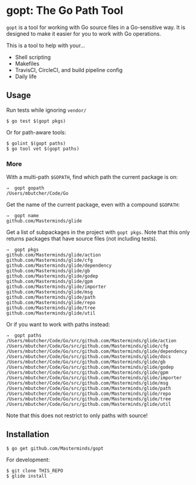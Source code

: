 # gopt: The Go Path Tool

`gopt` is a tool for working with Go source files in a Go-sensitive way.
It is designed to make it easier for you to work with Go operations.

This is a tool to help with your...

- Shell scripting
- Makefiles
- TravisCI, CircleCI, and build pipeline config
- Daily life

## Usage
Run tests while ignoring `vendor/`

```
$ go test $(gopt pkgs)
```

Or for path-aware tools:

```
$ golint $(gopt paths)
$ go tool vet $(gopt paths)
```

### More

With a multi-path `$GOPATH`, find which path the current package is on:

```
⇒  gopt gopath
/Users/mbutcher/Code/Go
```

Get the name of the current package, even with a compound `$GOPATH`:

```
⇒  gopt name
github.com/Masterminds/glide
```

Get a list of subpackages in the project with `gopt pkgs`. Note that
this only returns packages that have source files (not including tests).

```
⇒  gopt pkgs
github.com/Masterminds/glide/action
github.com/Masterminds/glide/cfg
github.com/Masterminds/glide/dependency
github.com/Masterminds/glide/gb
github.com/Masterminds/glide/godep
github.com/Masterminds/glide/gpm
github.com/Masterminds/glide/importer
github.com/Masterminds/glide/msg
github.com/Masterminds/glide/path
github.com/Masterminds/glide/repo
github.com/Masterminds/glide/tree
github.com/Masterminds/glide/util
```

Or if you want to work with paths instead:

```
⇒  gopt paths
/Users/mbutcher/Code/Go/src/github.com/Masterminds/glide/action
/Users/mbutcher/Code/Go/src/github.com/Masterminds/glide/cfg
/Users/mbutcher/Code/Go/src/github.com/Masterminds/glide/dependency
/Users/mbutcher/Code/Go/src/github.com/Masterminds/glide/docs
/Users/mbutcher/Code/Go/src/github.com/Masterminds/glide/gb
/Users/mbutcher/Code/Go/src/github.com/Masterminds/glide/godep
/Users/mbutcher/Code/Go/src/github.com/Masterminds/glide/gpm
/Users/mbutcher/Code/Go/src/github.com/Masterminds/glide/importer
/Users/mbutcher/Code/Go/src/github.com/Masterminds/glide/msg
/Users/mbutcher/Code/Go/src/github.com/Masterminds/glide/path
/Users/mbutcher/Code/Go/src/github.com/Masterminds/glide/repo
/Users/mbutcher/Code/Go/src/github.com/Masterminds/glide/tree
/Users/mbutcher/Code/Go/src/github.com/Masterminds/glide/util
```

Note that this does not restrict to only paths with source!

## Installation

```
$ go get github.com/Masterminds/gopt
```

For development:

```
$ git clone THIS_REPO
$ glide install
```
